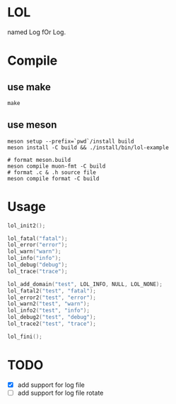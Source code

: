 # LOL
named Log fOr Log.

# Compile

## use make

```shell
make
```

## use meson

```shell
meson setup --prefix=`pwd`/install build
meson install -C build && ./install/bin/lol-example

# format meson.build
meson compile muon-fmt -C build
# format .c & .h source file
meson compile format -C build
```

# Usage

```c
lol_init2();

lol_fatal("fatal");
lol_error("error");
lol_warn("warn");
lol_info("info");
lol_debug("debug");
lol_trace("trace");

lol_add_domain("test", LOL_INFO, NULL, LOL_NONE);
lol_fatal2("test", "fatal");
lol_error2("test", "error");
lol_warn2("test", "warn");
lol_info2("test", "info");
lol_debug2("test", "debug");
lol_trace2("test", "trace");

lol_fini();
```

# TODO

- [x] add support for log file
- [ ] add support for log file rotate
